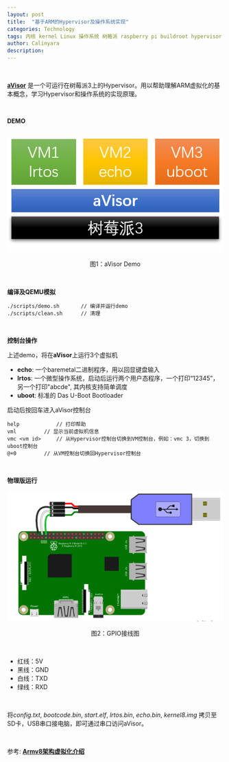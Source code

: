 ```yaml
---
layout: post
title:  "基于ARM的Hypervisor及操作系统实现"
categories: Technology
tags: 内核 kernel Linux 操作系统 树莓派 raspberry pi buildroot hypervisor 虚拟机 虚拟化 virtualization OS 调度 arm
author: Calinyara
description:
---
```


<br>

**[aVisor](https://github.com/calinyara/avisor)** 是一个可运行在树莓派3上的Hypervisor。用以帮助理解ARM虚拟化的基本概念，学习Hypervisor和操作系统的实现原理。

<br>

**DEMO**

<br>
<div align="center"><img src="/assets/images/20230225-aVisor/aVisor.png"/></div>
<p align="center">图1：aVisor Demo</p>
<br>

**编译及QEMU模拟**

```
./scripts/demo.sh		// 编译并运行demo
./scripts/clean.sh		// 清理
```

<br>

**控制台操作**

上述demo，将在**aVisor**上运行3个虚拟机
- **echo**:  一个baremetal二进制程序，用以回显键盘输入
- **lrtos**: 一个微型操作系统，启动后运行两个用户态程序，一个打印“12345”， 另一个打印"abcde", 其内核支持简单调度
- **uboot**: 标准的 Das U-Boot Bootloader

启动后按回车进入aVisor控制台

```
help			// 打印帮助
vml			// 显示当前虚拟机信息
vmc <vm id>		// 从Hypervisor控制台切换到VM控制台，例如：vmc 3，切换到uboot控制台
@+0			// 从VM控制台切换回Hypervisor控制台
```

<br>

**物理版运行**
<br>
<div align="center"><img src="/assets/images/20230225-aVisor/phy_board.png"/></div>
<p align="center">图2：GPIO接线图</p>

<br>

- 红线：5V
- 黑线：GND
- 白线：TXD
- 绿线：RXD

<br>

将*config.txt*, *bootcode.bin*, *start.elf*, *lrtos.bin*, *echo.bin*, *kernel8.img* 拷贝至SD卡，USB串口接电脑，即可通过串口访问aVisor。

<br>

参考: [**Armv8架构虚拟化介绍**](https://calinyara.github.io/technology/2019/11/03/armv8-virtualization.html)

<br>

<!-- Global site tag (gtag.js) - Google Analytics -->

<script async src="https://www.googletagmanager.com/gtag/js?id=UA-66555622-4"></script>
<script>
  window.dataLayer = window.dataLayer || [];
  function gtag(){dataLayer.push(arguments);}
  gtag('js', new Date());
  gtag('config', 'UA-66555622-4');
</script>


<!-- Google tag (gtag.js) -->
<script async src="https://www.googletagmanager.com/gtag/js?id=G-27WH7FZ7KT"></script>
<script>
  window.dataLayer = window.dataLayer || [];
  function gtag(){dataLayer.push(arguments);}
  gtag('js', new Date());
  gtag('config', 'G-27WH7FZ7KT');
</script>
